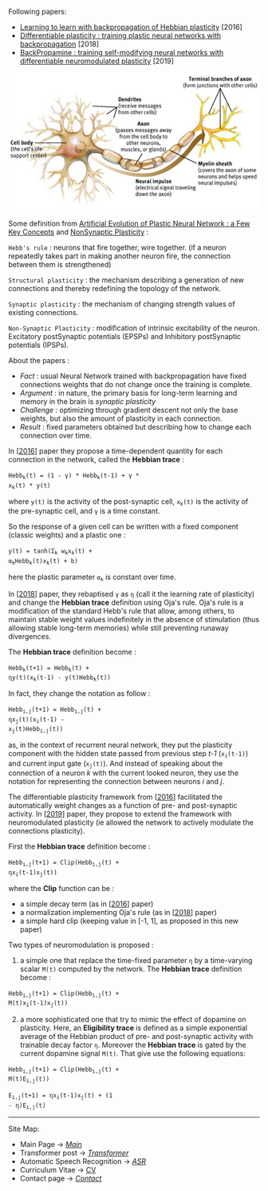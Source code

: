 Following papers:
* [Learning to learn with backpropagation of Hebbian plasticity](https://arxiv.org/pdf/1609.02228.pdf) [2016]
* [Differentiable plasticity : training plastic neural networks with backpropagation](https://arxiv.org/pdf/1804.02464.pdf) [2018]
* [BackPropamine : training self-modifying neural networks with differentiable neuromodulated plasticity](https://openreview.net/pdf?id=r1lrAiA5Ym) [2019]

![neuron](images/neuron_synapse_dendrites.jpg)

Some definition from [Artificial Evolution of Plastic Neural Network : a Few Key Concepts](https://hal.archives-ouvertes.fr/hal-01300702/document)
and [NonSynaptic Plasticity](https://en.wikipedia.org/wiki/Nonsynaptic_plasticity) :

<code>Hebb's rule</code> : neurons that fire together, wire together. (if a neuron repeatedly takes part
in making another neuron fire, the connection between them is strengthened)

<code>Structural plasticity</code> : the mechanism describing a generation of new connections and thereby redefining
the topology of the network.

<code>Synaptic plasticity</code> : the mechanism of changing strength values of existing connections.

<code>Non-Synaptic Plasticity</code> : modification of intrinsic excitability of the neuron.
Excitatory postSynaptic potentials (EPSPs) and Inhibitory postSynaptic potentials (IPSPs).

About the papers :

* *Fact* : usual Neural Network trained with backpropagation have fixed connections weights that do not change once the training is complete.
* *Argument* : in nature, the primary basis for long-term learning and memory in the brain is *synaptic plasticity*
* *Challenge* : optimizing through gradient descent not only the base weights, but also the amount of plasticity in each connection.
* *Result* : fixed parameters obtained but describing how to change each connection over time.

In [[2016](https://arxiv.org/pdf/1609.02228.pdf)] paper they propose a time-dependent quantity for each connection
in the network, called the **Hebbian trace** :

<code>Hebb<sub>k</sub>(t) = (1 - &gamma;) * Hebb<sub>k</sub>(t-1) + &gamma; * x<sub>k</sub>(t) * y(t)</code>

where <code>y(t)</code> is the activity of the post-synaptic cell, <code>x<sub>k</sub>(t)</code> is the
activity of the pre-synaptic cell, and <code>&gamma;</code> is a time constant.

So the response of a given cell can be written with a fixed component (classic weights) and a plastic one : 

<code>y(t) = tanh(&Sigma;<sub>k</sub> w<sub>k</sub>x<sub>k</sub>(t) + &alpha;<sub>k</sub>Hebb<sub>k</sub>(t)x<sub>k</sub>(t) + b)</code>

here the plastic parameter <code>&alpha;<sub>k</sub></code> is constant over time.

In [[2018](https://arxiv.org/pdf/1804.02464.pdf)] paper, they rebaptised <code>&gamma;</code> as <code>&eta;</code> (call it the learning rate of plasticity) and change the **Hebbian trace** definition using Oja's rule.
Oja's rule is a modification of the standard Hebb's rule that allow, among others, to maintain stable weight values indefinitely in the absence of stimulation (thus allowing stable long-term memories) while still preventing runaway divergences.

The **Hebbian trace** definition become :

<code>Hebb<sub>k</sub>(t+1) = Hebb<sub>k</sub>(t) + &eta;y(t)(x<sub>k</sub>(t-1) - y(t)Hebb<sub>k</sub>(t))</code>

In fact, they change the notation as follow :

<code>Hebb<sub>i,j</sub>(t+1) = Hebb<sub>i,j</sub>(t) + &eta;x<sub>j</sub>(t)(x<sub>i</sub>(t-1) - x<sub>j</sub>(t)Hebb<sub>i,j</sub>(t))</code>

as, in the context of recurrent neural network, they put the plasticity component with the hidden state passed from previous step *t-1* (<code>x<sub>i</sub>(t-1)</code>) and current input gate (<code>x<sub>j</sub>(t)</code>). And instead of speaking about the connection of a neuron *k* with the current looked neuron, they use the notation for representing the connection between neurons *i* and *j*.

The differentiable plasticity framework from [[2016](https://arxiv.org/pdf/1609.02228.pdf)] facilitated the automatically weight changes as a function of pre- and post-synaptic activity. In [[2019](https://openreview.net/pdf?id=r1lrAiA5Ym)] paper, they propose to extend the framework with neuromodulated plasticity (ie allowed the network to actively modulate the connections plasticity).

First the **Hebbian trace** definition become :

<code>Hebb<sub>i,j</sub>(t+1) = Clip(Hebb<sub>i,j</sub>(t) + &eta;x<sub>i</sub>(t-1)x<sub>j</sub>(t))</code>

where the **Clip** function can be :
* a simple decay term (as in [[2016](https://arxiv.org/pdf/1609.02228.pdf)] paper)
* a normalization implementing Oja's rule (as in [[2018](https://arxiv.org/pdf/1804.02464.pdf)] paper)
* a simple hard clip (keeping value in [-1, 1], as proposed in this new paper)

Two types of neuromodulation is proposed :

1) a simple one that replace the time-fixed parameter <code>&eta;</code> by a time-varying scalar <code>M(t)</code> computed by the network. The **Hebbian trace** definition become : 

<code>Hebb<sub>i,j</sub>(t+1) = Clip(Hebb<sub>i,j</sub>(t) + M(t)x<sub>i</sub>(t-1)x<sub>j</sub>(t))</code>

2) a more sophisticated one that try to mimic the effect of dopamine on plasticity. Here, an **Eligibility trace** is defined as a simple exponential average of the Hebbian product of pre- and post-synaptic activity with trainable decay factor <code>&eta;</code>. Moreover the **Hebbian trace** is gated by the current dopamine signal <code>M(t)</code>. That give use the following equations:

<code>Hebb<sub>i,j</sub>(t+1) = Clip(Hebb<sub>i,j</sub>(t) + M(t)E<sub>i,j</sub>(t))</code>

<code>E<sub>i,j</sub>(t+1) = &eta;x<sub>i</sub>(t-1)x<sub>j</sub>(t) + (1 - &eta;)E<sub>i,j</sub>(t)</code>

---
Site Map:
* Main Page -> *[Main](index.md)*
* Transformer post -> *[Transformer](transformer.md)*
* Automatic Speech Recognition -> *[ASR](asr.md)*
* Curriculum Vitae -> [CV](cv.md)
* Contact page -> *[Contact](contact.md)*

